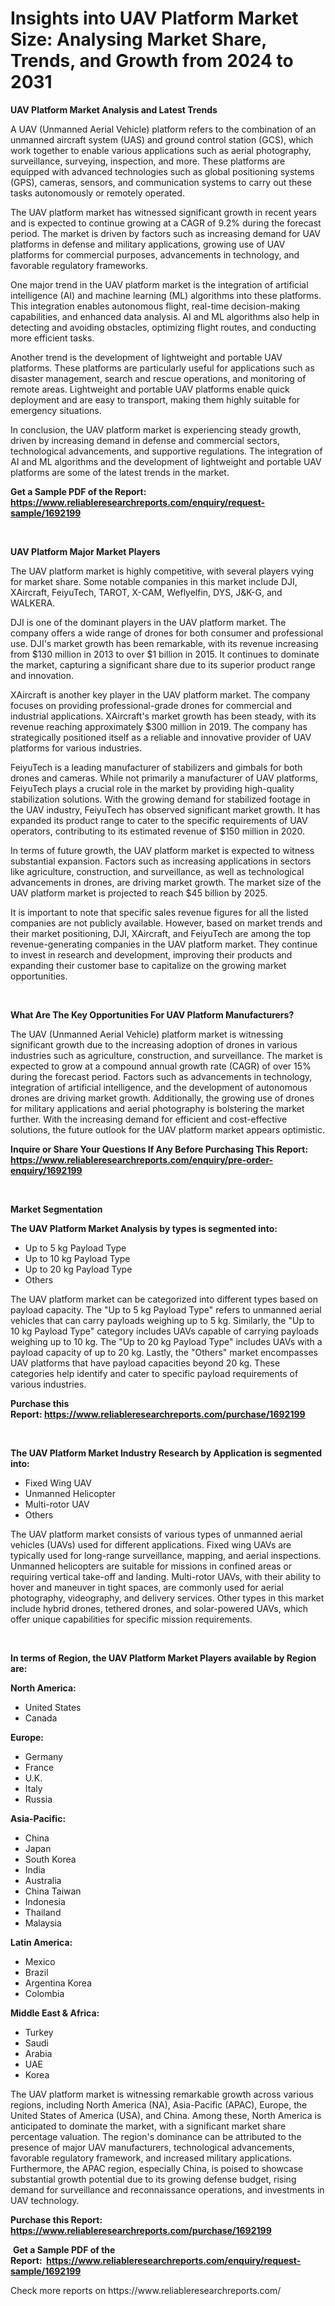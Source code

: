 <p><h1>Insights into UAV Platform Market Size: Analysing Market Share, Trends, and Growth from 2024 to 2031</h1></p><p><strong>UAV Platform Market Analysis and Latest Trends</strong></p>
<p><p>A UAV (Unmanned Aerial Vehicle) platform refers to the combination of an unmanned aircraft system (UAS) and ground control station (GCS), which work together to enable various applications such as aerial photography, surveillance, surveying, inspection, and more. These platforms are equipped with advanced technologies such as global positioning systems (GPS), cameras, sensors, and communication systems to carry out these tasks autonomously or remotely operated.</p><p>The UAV platform market has witnessed significant growth in recent years and is expected to continue growing at a CAGR of 9.2% during the forecast period. The market is driven by factors such as increasing demand for UAV platforms in defense and military applications, growing use of UAV platforms for commercial purposes, advancements in technology, and favorable regulatory frameworks.</p><p>One major trend in the UAV platform market is the integration of artificial intelligence (AI) and machine learning (ML) algorithms into these platforms. This integration enables autonomous flight, real-time decision-making capabilities, and enhanced data analysis. AI and ML algorithms also help in detecting and avoiding obstacles, optimizing flight routes, and conducting more efficient tasks.</p><p>Another trend is the development of lightweight and portable UAV platforms. These platforms are particularly useful for applications such as disaster management, search and rescue operations, and monitoring of remote areas. Lightweight and portable UAV platforms enable quick deployment and are easy to transport, making them highly suitable for emergency situations.</p><p>In conclusion, the UAV platform market is experiencing steady growth, driven by increasing demand in defense and commercial sectors, technological advancements, and supportive regulations. The integration of AI and ML algorithms and the development of lightweight and portable UAV platforms are some of the latest trends in the market.</p></p>
<p><strong>Get a Sample PDF of the Report:&nbsp; <a href="https://www.reliableresearchreports.com/enquiry/request-sample/1692199">https://www.reliableresearchreports.com/enquiry/request-sample/1692199</a></strong></p>
<p>&nbsp;</p>
<p><strong>UAV Platform Major Market Players</strong></p>
<p><p>The UAV platform market is highly competitive, with several players vying for market share. Some notable companies in this market include DJI, XAircraft, FeiyuTech, TAROT, X-CAM, Weflyelfin, DYS, J&K-G, and WALKERA.</p><p>DJI is one of the dominant players in the UAV platform market. The company offers a wide range of drones for both consumer and professional use. DJI's market growth has been remarkable, with its revenue increasing from $130 million in 2013 to over $1 billion in 2015. It continues to dominate the market, capturing a significant share due to its superior product range and innovation.</p><p>XAircraft is another key player in the UAV platform market. The company focuses on providing professional-grade drones for commercial and industrial applications. XAircraft's market growth has been steady, with its revenue reaching approximately $300 million in 2019. The company has strategically positioned itself as a reliable and innovative provider of UAV platforms for various industries.</p><p>FeiyuTech is a leading manufacturer of stabilizers and gimbals for both drones and cameras. While not primarily a manufacturer of UAV platforms, FeiyuTech plays a crucial role in the market by providing high-quality stabilization solutions. With the growing demand for stabilized footage in the UAV industry, FeiyuTech has observed significant market growth. It has expanded its product range to cater to the specific requirements of UAV operators, contributing to its estimated revenue of $150 million in 2020.</p><p>In terms of future growth, the UAV platform market is expected to witness substantial expansion. Factors such as increasing applications in sectors like agriculture, construction, and surveillance, as well as technological advancements in drones, are driving market growth. The market size of the UAV platform market is projected to reach $45 billion by 2025.</p><p>It is important to note that specific sales revenue figures for all the listed companies are not publicly available. However, based on market trends and their market positioning, DJI, XAircraft, and FeiyuTech are among the top revenue-generating companies in the UAV platform market. They continue to invest in research and development, improving their products and expanding their customer base to capitalize on the growing market opportunities.</p></p>
<p>&nbsp;</p>
<p><strong>What Are The Key Opportunities For UAV Platform Manufacturers?</strong></p>
<p><p>The UAV (Unmanned Aerial Vehicle) platform market is witnessing significant growth due to the increasing adoption of drones in various industries such as agriculture, construction, and surveillance. The market is expected to grow at a compound annual growth rate (CAGR) of over 15% during the forecast period. Factors such as advancements in technology, integration of artificial intelligence, and the development of autonomous drones are driving market growth. Additionally, the growing use of drones for military applications and aerial photography is bolstering the market further. With the increasing demand for efficient and cost-effective solutions, the future outlook for the UAV platform market appears optimistic.</p></p>
<p><strong>Inquire or Share Your Questions If Any Before Purchasing This Report: <a href="https://www.reliableresearchreports.com/enquiry/pre-order-enquiry/1692199">https://www.reliableresearchreports.com/enquiry/pre-order-enquiry/1692199</a></strong></p>
<p>&nbsp;</p>
<p><strong>Market Segmentation</strong></p>
<p><strong>The UAV Platform Market Analysis by types is segmented into:</strong></p>
<p><ul><li>Up to 5 kg Payload Type</li><li>Up to 10 kg Payload Type</li><li>Up to 20 kg Payload Type</li><li>Others</li></ul></p>
<p><p>The UAV platform market can be categorized into different types based on payload capacity. The "Up to 5 kg Payload Type" refers to unmanned aerial vehicles that can carry payloads weighing up to 5 kg. Similarly, the "Up to 10 kg Payload Type" category includes UAVs capable of carrying payloads weighing up to 10 kg. The "Up to 20 kg Payload Type" includes UAVs with a payload capacity of up to 20 kg. Lastly, the "Others" market encompasses UAV platforms that have payload capacities beyond 20 kg. These categories help identify and cater to specific payload requirements of various industries.</p></p>
<p><strong>Purchase this Report:&nbsp;<a href="https://www.reliableresearchreports.com/purchase/1692199">https://www.reliableresearchreports.com/purchase/1692199</a></strong></p>
<p>&nbsp;</p>
<p><strong>The UAV Platform Market Industry Research by Application is segmented into:</strong></p>
<p><ul><li>Fixed Wing UAV</li><li>Unmanned Helicopter</li><li>Multi-rotor UAV</li><li>Others</li></ul></p>
<p><p>The UAV platform market consists of various types of unmanned aerial vehicles (UAVs) used for different applications. Fixed wing UAVs are typically used for long-range surveillance, mapping, and aerial inspections. Unmanned helicopters are suitable for missions in confined areas or requiring vertical take-off and landing. Multi-rotor UAVs, with their ability to hover and maneuver in tight spaces, are commonly used for aerial photography, videography, and delivery services. Other types in this market include hybrid drones, tethered drones, and solar-powered UAVs, which offer unique capabilities for specific mission requirements.</p></p>
<p>&nbsp;</p>
<p><strong>In terms of Region, the UAV Platform Market Players available by Region are:</strong></p>
<p>
    <p> <strong> North America: </strong>
        <ul>
            <li>United States</li>
            <li>Canada</li>
        </ul>
        </p> 
    <p> <strong> Europe: </strong>
        <ul>
            <li>Germany</li>
            <li>France</li>
            <li>U.K.</li>
            <li>Italy</li>
            <li>Russia</li>
        </ul>
        </p> 
    <p> <strong> Asia-Pacific: </strong>
        <ul>
            <li>China</li>
            <li>Japan</li>
            <li>South Korea</li>
            <li>India</li>
            <li>Australia</li>
            <li>China Taiwan</li>
            <li>Indonesia</li>
            <li>Thailand</li>
            <li>Malaysia</li>
        </ul>
        </p> 
    <p> <strong> Latin America: </strong>
        <ul>
            <li>Mexico</li>
            <li>Brazil</li>
            <li>Argentina Korea</li>
            <li>Colombia</li>
        </ul>
        </p> 
    <p> <strong> Middle East & Africa: </strong>
        <ul>
            <li>Turkey</li>
            <li>Saudi</li>
            <li>Arabia</li>
            <li>UAE</li>
            <li>Korea</li>
        </ul>
    </p>
    </p>
<p><p>The UAV platform market is witnessing remarkable growth across various regions, including North America (NA), Asia-Pacific (APAC), Europe, the United States of America (USA), and China. Among these, North America is anticipated to dominate the market, with a significant market share percentage valuation. The region's dominance can be attributed to the presence of major UAV manufacturers, technological advancements, favorable regulatory framework, and increased military applications. Furthermore, the APAC region, especially China, is poised to showcase substantial growth potential due to its growing defense budget, rising demand for surveillance and reconnaissance operations, and investments in UAV technology.</p></p>
<p><strong>Purchase this Report: <a href="https://www.reliableresearchreports.com/purchase/1692199">https://www.reliableresearchreports.com/purchase/1692199</a></strong></p>
<p>&nbsp;<strong>Get a Sample PDF of the Report:&nbsp;&nbsp;<a href="https://www.reliableresearchreports.com/enquiry/request-sample/1692199">https://www.reliableresearchreports.com/enquiry/request-sample/1692199</a></strong></p>
<p><strong></strong></p>
<p>Check more reports on https://www.reliableresearchreports.com/</p>